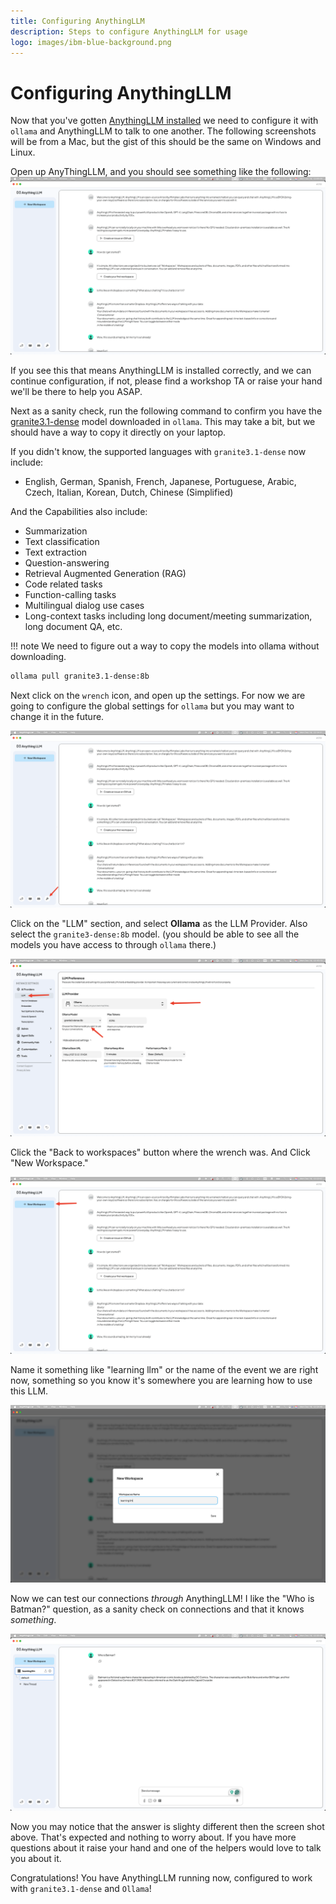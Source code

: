 ```yaml
---
title: Configuring AnythingLLM
description: Steps to configure AnythingLLM for usage
logo: images/ibm-blue-background.png
---
```


# Configuring AnythingLLM

Now that you've gotten [AnythingLLM installed](../pre-work/#anythingllm) we need to configure it with `ollama` and AnythingLLM
to talk to one another. The following screenshots will be from a Mac, but the gist of this should be the same on Windows and Linux.

Open up AnyThingLLM, and you should see something like the following:
![default screen](../images/anythingllm_open_screen.png)

If you see this that means AnythingLLM is installed correctly, and we can continue configuration, if not, please find a workshop TA or
raise your hand we'll be there to help you ASAP.

Next as a sanity check, run the following command to confirm you have the [granite3.1-dense](https://ollama.com/library/granite3.1-dense)
model downloaded in `ollama`. This may take a bit, but we should have a way to copy it directly on your laptop.

If you didn't know, the supported languages with `granite3.1-dense` now include:
- English, German, Spanish, French, Japanese, Portuguese, Arabic, Czech, Italian, Korean, Dutch, Chinese (Simplified)

And the Capabilities also include:
- Summarization
- Text classification
- Text extraction
- Question-answering
- Retrieval Augmented Generation (RAG)
- Code related tasks
- Function-calling tasks
- Multilingual dialog use cases
- Long-context tasks including long document/meeting summarization, long document QA, etc.

!!! note
    We need to figure out a way to copy the models into ollama without downloading.

```bash
ollama pull granite3.1-dense:8b
```

Next click on the `wrench` icon, and open up the settings. For now we are going to configure the global settings for `ollama`
but you may want to change it in the future.

![wrench icon](../images/anythingllm_wrench_icon.png)

Click on the "LLM" section, and select **Ollama** as the LLM Provider. Also select the `granite3-dense:8b` model. (you should be able to
see all the models you have access to through `ollama` there.)

![llm configuration](../images/anythingllm_llm_config.png)

Click the "Back to workspaces" button where the wrench was. And Click "New Workspace."

![new workspace](../images/anythingllm_new_workspace.png)

Name it something like "learning llm" or the name of the event we are right now, something so you know it's somewhere you are learning
how to use this LLM.

![naming new workspace](../images/anythingllm_naming_workspace.png)

Now we can test our connections _through_ AnythingLLM! I like the "Who is Batman?" question, as a sanity check on connections and that
it knows _something_.

![who is batman](../images/anythingllm_who_is_batman.png)

Now you may notice that the answer is slighty different then the screen shot above. That's expected and nothing to worry about. If
you have more questions about it raise your hand and one of the helpers would love to talk you about it.

Congratulations! You have AnythingLLM running now, configured to work with `granite3.1-dense` and `Ollama`!

